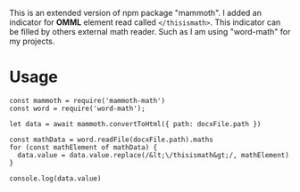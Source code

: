 This is an extended version of npm package "mammoth". I added an indicator for **OMML** element read called ```</thisismath>```. This indicator can be filled by others external math reader. Such as I am using "word-math" for my projects.

# Usage

```
const mammoth = require('mammoth-math')
const word = require('word-math');

let data = await mammoth.convertToHtml({ path: docxFile.path })

const mathData = word.readFile(docxFile.path).maths
for (const mathElement of mathData) {
  data.value = data.value.replace(/&lt;\/thisismath&gt;/, mathElement)
}

console.log(data.value)
```
